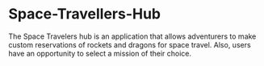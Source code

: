 # Space-Travellers-Hub
The Space Travelers hub is an application that allows adventurers to make custom reservations of rockets and dragons for space travel. Also, users have an opportunity to select a mission of their choice.
